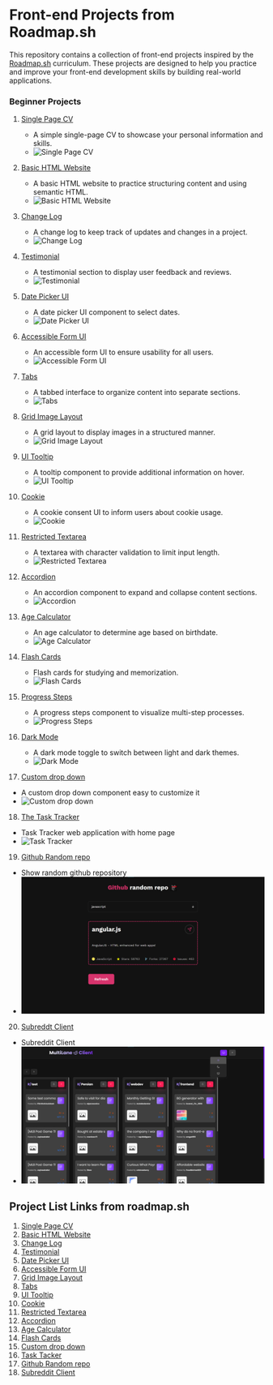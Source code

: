 # Front-end Projects from Roadmap.sh

This repository contains a collection of front-end projects inspired by the [Roadmap.sh](https://roadmap.sh/frontend) curriculum. These projects are designed to help you practice and improve your front-end development skills by building real-world applications.

### Beginner Projects

1. [Single Page CV](https://roadmap-sh-frontend-challenges.vercel.app/1-single-page-cv/index.html)

   - A simple single-page CV to showcase your personal information and skills.
   - ![Single Page CV](screen-shots/img-1-min.png)

2. [Basic HTML Website](https://roadmap-sh-frontend-challenges.vercel.app/2-basic-html-website/index.html)

   - A basic HTML website to practice structuring content and using semantic HTML.
   - ![Basic HTML Website](screen-shots/img-2-min.png)

3. [Change Log](https://roadmap-sh-frontend-challenges.vercel.app/3-change-log/index.html)

   - A change log to keep track of updates and changes in a project.
   - ![Change Log](screen-shots/img-3-min.png)

4. [Testimonial](https://roadmap-sh-frontend-challenges.vercel.app/4-testimonial/index.html)

   - A testimonial section to display user feedback and reviews.
   - ![Testimonial](screen-shots/img-4-min.png)

5. [Date Picker UI](https://roadmap-sh-frontend-challenges.vercel.app/5-date-picker-ui/index.html)

   - A date picker UI component to select dates.
   - ![Date Picker UI](screen-shots/img-5-min.png)

6. [Accessible Form UI](https://roadmap-sh-frontend-challenges.vercel.app/6-accessible-form-ui/index.html)

   - An accessible form UI to ensure usability for all users.
   - ![Accessible Form UI](screen-shots/img-6-min.png)

7. [Tabs](https://roadmap-sh-frontend-challenges.vercel.app/7-tabs/index.html)

   - A tabbed interface to organize content into separate sections.
   - ![Tabs](screen-shots/img-7-min.png)

8. [Grid Image Layout](https://roadmap-sh-frontend-challenges.vercel.app/8-grid-image-layout/index.html)

   - A grid layout to display images in a structured manner.
   - ![Grid Image Layout](screen-shots/img-8-min.png)

9. [UI Tooltip](https://roadmap-sh-frontend-challenges.vercel.app/9-ui-tooltip/index.html)

   - A tooltip component to provide additional information on hover.
   - ![UI Tooltip](screen-shots/img-9-min.png)

10. [Cookie](https://roadmap-sh-frontend-challenges.vercel.app/10-cookie/index.html)

    - A cookie consent UI to inform users about cookie usage.
    - ![Cookie](screen-shots/img-10-min.png)

11. [Restricted Textarea](https://roadmap-sh-frontend-challenges.vercel.app/11-textarea-char-validator/index.html)

    - A textarea with character validation to limit input length.
    - ![Restricted Textarea](screen-shots/img-11-min.png)

12. [Accordion](https://roadmap-sh-frontend-challenges.vercel.app/12-accordion/index.html)

    - An accordion component to expand and collapse content sections.
    - ![Accordion](screen-shots/img-12-min.png)

13. [Age Calculator](https://roadmap-sh-frontend-challenges.vercel.app/13-age-calculator/index.html)

    - An age calculator to determine age based on birthdate.
    - ![Age Calculator](screen-shots/img-13-min.png)

14. [Flash Cards](https://roadmap-sh-frontend-challenges.vercel.app/14-flash-cards/index.html)

    - Flash cards for studying and memorization.
    - ![Flash Cards](screen-shots/img-14-min.png)

15. [Progress Steps](https://roadmap-sh-frontend-challenges.vercel.app/15-bonus-progress-steps/index.html)

    - A progress steps component to visualize multi-step processes.
    - ![Progress Steps](screen-shots/img-15-min.png)

16. [Dark Mode](https://roadmap-sh-frontend-challenges.vercel.app/16-bonus-dark-mode/index.html)

    - A dark mode toggle to switch between light and dark themes.
    - ![Dark Mode](screen-shots/img-16-min.png)

17. [Custom drop down](https://roadmap-sh-frontend-challenges.vercel.app/17-custom-dropdown/index.html)

- A custom drop down component easy to customize it
- ![Custom drop down](screen-shots/img-17-min.png)

18. [The Task Tracker](https://roadmap-sh-frontend-challenges.vercel.app/18-task-tracker/index.html)

- Task Tracker web application with home page
- ![Task Tracker](screen-shots/img-18-min.png)

19. [Github Random repo](https://roadmap-sh-frontend-challenges.vercel.app/19-github-random-repo/index.html)

- Show random github repository
- ![Github Random repo](screen-shots/img-19-min.png)

20. [Subreddt Client](https://subreddit-client.vercel.app)

- Subreddit Client
- ![Subreddt Client](screen-shots/img-20-min.png)

## Project List Links from roadmap.sh

1.  [Single Page CV](https://roadmap.sh/projects/single-page-cv)
2.  [Basic HTML Website](https://roadmap.sh/projects/basic-html-website)
3.  [Change Log](https://roadmap.sh/projects/changelog-component)
4.  [Testimonial](https://roadmap.sh/projects/testimonial-cards)
5.  [Date Picker UI](https://roadmap.sh/projects/datepicker-ui)
6.  [Accessible Form UI](https://roadmap.sh/projects/accessible-form-ui)
7.  [Grid Image Layout](https://roadmap.sh/projects/image-grid)
8.  [Tabs](https://roadmap.sh/projects/simple-tabs)
9.  [UI Tooltip](https://roadmap.sh/projects/tooltip-ui)
10. [Cookie](https://roadmap.sh/projects/cookie-consent)
11. [Restricted Textarea](https://roadmap.sh/projects/restricted-textarea)
12. [Accordion](https://roadmap.sh/projects/accordion)
13. [Age Calculator](https://roadmap.sh/projects/age-calculator)
14. [Flash Cards](https://roadmap.sh/projects/flash-cards)
15. [Custom drop down](https://roadmap.sh/projects/custom-dropdown)
16. [Task Tacker](https://roadmap.sh/projects/task-tracker-js)
17. [Github Random repo](https://roadmap.sh/projects/github-random-repo)
18. [Subreddit Client](https://roadmap.sh/projects/reddit-client)
